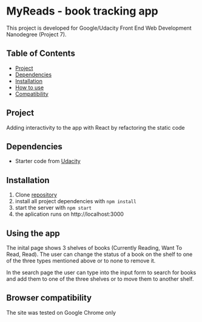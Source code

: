 # MyReads - book tracking app
This project is developed for Google/Udacity Front End Web Development Nanodegree (Project 7).

## Table of Contents

* [Project](#project)
* [Dependencies](#dependencies)
* [Installation](#installation)
* [How to use](#using-the-app)
* [Compatibility](#browser-compatibility)

## Project 
Adding interactivity to the app with React by refactoring the static code 

## Dependencies
- Starter code from [Udacity](https://github.com/udacity/reactnd-project-myreads-starter)  

## Installation
1. Clone [repository](https://github.com/jpacsai/Restaurant_Reviews_App)
2. install all project dependencies with `npm install`
3. start the server with `npm start`
4. the aplication runs on http://localhost:3000

## Using the app
The inital page shows 3 shelves of books (Currently Reading, Want To Read, Read). The user can change the status of a book on the shelf to one of the three types mentioned above or to none to remove it.

In the search page the user can type into the input form to search for books and add them to one of the three shelves or to move them to another shelf.

## Browser compatibility
The site was tested on Google Chrome only
